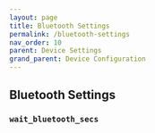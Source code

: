 ```yaml
---
layout: page
title: Bluetooth Settings
permalink: /bluetooth-settings
nav_order: 10
parent: Device Settings
grand_parent: Device Configuration
---
```

## Bluetooth Settings
### `wait_bluetooth_secs`
